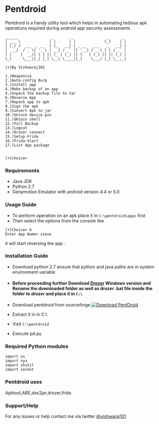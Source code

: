 # Pentdroid
Pentdroid is a handy utility tool which helps in automating tedious apk operations required during android app security assessments
```
______               _        _               _      _
| ___ \             | |      | |             (_)    | |
| |_/ /  ___  _ __  | |_   __| | _ __   ___   _   __| |
|  __/  / _ \| '_ \ | __| / _` || '__| / _ \ | | / _` |
| |    |  __/| | | || |_ | (_| || |   | (_) || || (_| |
\_|     \___||_| |_| \__| \__,_||_|    \___/ |_| \__,_|

[+]By Vishwaraj101

1.)Weaponize
2.)Auto-config Burp
3.)Install app
4.)Make backup of an app
5.)Unpack the backup file to tar
6.)Reverse App
7.)Repack app to apk
8.)Sign the apk
9.)Convert Apk to jar
10.)Unlock device pin
11.)Obtain shell
12.)Full Backup
13.)Logcat
14.)Drozer connect
15.)Setup-Frida
16.)Frida-Start
17.)List App package


[+]choice> 
```

### Requirements
* Java JDK
* Python 2.7
* Genymotion Emulator with android version 4.4 or 5.0

### Usage Guide 
* To perform operation on an apk place it in ```C:\pentdroid\apps``` first
* Then select the options from the console like

```
[+]Choice> 6
Enter App Name> sieve 
``` 
it will start reversing the app .



### Installation Guide 
* Download python 2.7 ensure that python and java paths are in system environment variable
* #### Before proceeding further Download [Drozer](https://github.com/mwrlabs/drozer/releases/download/2.3.4/drozer-installer-2.3.4.zip) Windows version and Rename the downloaded folder as well as drozer .bat file inside the folder to ***drozer*** and place it in ```C:\```

* Download pentdroid from sourceforge
[![Download PentDroid](https://a.fsdn.com/con/app/sf-download-button)](https://sourceforge.net/projects/pentdroid/files/latest/download)

* Extract it in in C:\
* Visit ```C:\pentdroid```
* Execute pd.py

### Required Python modules
```
import os
import sys
import shutil
import socket
```
### Pentdroid uses
Apktool,ABE,dex2jar,drozer,frida

### Support/Help
For any issues or help contact me via twitter [@vishwaraj101](https://twitter.com/vishwaraj101)
